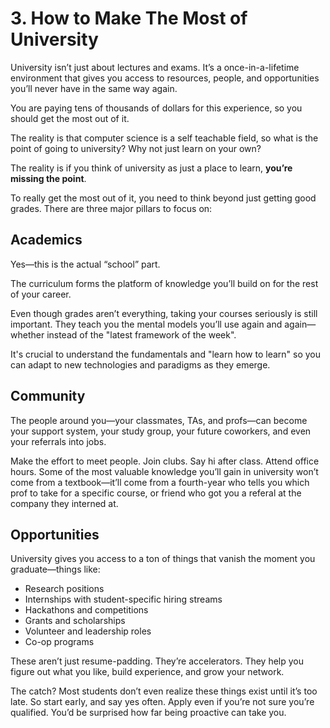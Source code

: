 # 3. How to Make The Most of University

University isn’t just about lectures and exams. It’s a once-in-a-lifetime environment that gives you access to resources, people, and opportunities you’ll never have in the same way again.

You are paying tens of thousands of dollars for this experience, so you should get the most out of it.

The reality is that computer science is a self teachable field, so what is the point of going to university? Why not just learn on your own?

The reality is if you think of university as just a place to learn, **you’re missing the point**.

To really get the most out of it, you need to think beyond just getting good grades. There are three major pillars to focus on:

## Academics

Yes—this is the actual “school” part.

The curriculum forms the platform of knowledge you’ll build on for the rest of your career.

Even though grades aren’t everything, taking your courses seriously is still important. They teach you the mental models you’ll use again and again—whether instead of the "latest framework of the week".

It's crucial to understand the fundamentals and "learn how to learn" so you can adapt to new technologies and paradigms as they emerge.

## Community

The people around you—your classmates, TAs, and profs—can become your support system, your study group, your future coworkers, and even your referrals into jobs.

Make the effort to meet people. Join clubs. Say hi after class. Attend office hours. Some of the most valuable knowledge you’ll gain in university won’t come from a textbook—it’ll come from a fourth-year who tells you which prof to take for a specific course, or friend who got you a referal at the company they interned at.

## Opportunities

University gives you access to a ton of things that vanish the moment you graduate—things like:

- Research positions
- Internships with student-specific hiring streams
- Hackathons and competitions
- Grants and scholarships
- Volunteer and leadership roles
- Co-op programs

These aren’t just resume-padding. They’re accelerators. They help you figure out what you like, build experience, and grow your network.

The catch? Most students don’t even realize these things exist until it’s too late. So start early, and say yes often. Apply even if you’re not sure you’re qualified. You’d be surprised how far being proactive can take you.
